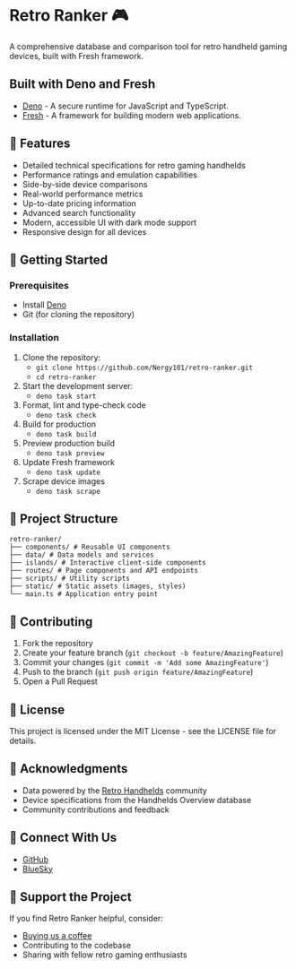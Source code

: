 # Retro Ranker 🎮

A comprehensive database and comparison tool for retro handheld gaming devices, built with Fresh framework.

## Built with Deno and Fresh

- [Deno](https://deno.land/) - A secure runtime for JavaScript and TypeScript.
- [Fresh](https://fresh.deno.dev/) - A framework for building modern web applications.
## 🌟 Features

- Detailed technical specifications for retro gaming handhelds
- Performance ratings and emulation capabilities
- Side-by-side device comparisons
- Real-world performance metrics
- Up-to-date pricing information
- Advanced search functionality
- Modern, accessible UI with dark mode support
- Responsive design for all devices

## 🚀 Getting Started

### Prerequisites

- Install [Deno](https://deno.land/manual/getting_started/installation)
- Git (for cloning the repository)

### Installation

1. Clone the repository:
   - `git clone https://github.com/Nergy101/retro-ranker.git`
   - `cd retro-ranker`
2. Start the development server:
   - `deno task start`    
3. Format, lint and type-check code
   - `deno task check`
4. Build for production
   - `deno task build`
5. Preview production build
   - `deno task preview`
6. Update Fresh framework
   - `deno task update`
7. Scrape device images
   - `deno task scrape`

## 📁 Project Structure
```
retro-ranker/
├── components/ # Reusable UI components
├── data/ # Data models and services
├── islands/ # Interactive client-side components
├── routes/ # Page components and API endpoints
├── scripts/ # Utility scripts
├── static/ # Static assets (images, styles)
└── main.ts # Application entry point
```

## 🤝 Contributing

1. Fork the repository
2. Create your feature branch (`git checkout -b feature/AmazingFeature`)
3. Commit your changes (`git commit -m 'Add some AmazingFeature'`)
4. Push to the branch (`git push origin feature/AmazingFeature`)
5. Open a Pull Request

## 📝 License

This project is licensed under the MIT License - see the LICENSE file for details.

## 🙏 Acknowledgments

- Data powered by the [Retro Handhelds](https://retro-handhelds.com) community
- Device specifications from the Handhelds Overview database
- Community contributions and feedback

## 📱 Connect With Us

- [GitHub](https://github.com/nergy101)
- [BlueSky](https://bsky.app/profile/nergy101.bsky.social)

## 💝 Support the Project

If you find Retro Ranker helpful, consider:
- [Buying us a coffee](https://ko-fi.com/nergy)
- Contributing to the codebase
- Sharing with fellow retro gaming enthusiasts